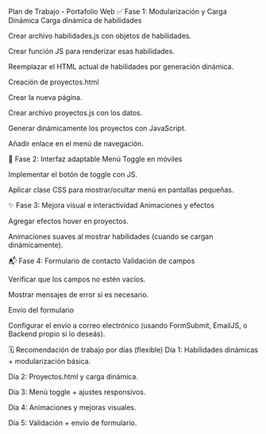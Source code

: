 Plan de Trabajo - Portafolio Web
✅ Fase 1: Modularización y Carga Dinámica
Carga dinámica de habilidades

Crear archivo habilidades.js con objetos de habilidades.

Crear función JS para renderizar esas habilidades.

Reemplazar el HTML actual de habilidades por generación dinámica.

Creación de proyectos.html

Crear la nueva página.

Crear archivo proyectos.js con los datos.

Generar dinámicamente los proyectos con JavaScript.

Añadir enlace en el menú de navegación.

📱 Fase 2: Interfaz adaptable
Menú Toggle en móviles

Implementar el botón de toggle con JS.

Aplicar clase CSS para mostrar/ocultar menú en pantallas pequeñas.

✨ Fase 3: Mejora visual e interactividad
Animaciones y efectos

Agregar efectos hover en proyectos.

Animaciones suaves al mostrar habilidades (cuando se cargan dinámicamente).

📬 Fase 4: Formulario de contacto
Validación de campos

Verificar que los campos no estén vacíos.

Mostrar mensajes de error si es necesario.

Envío del formulario

Configurar el envío a correo electrónico (usando FormSubmit, EmailJS, o Backend propio si lo deseás).

🗓️ Recomendación de trabajo por días (flexible)
Día 1: Habilidades dinámicas + modularización básica.

Día 2: Proyectos.html y carga dinámica.

Día 3: Menú toggle + ajustes responsivos.

Día 4: Animaciones y mejoras visuales.

Día 5: Validación + envío de formulario.
